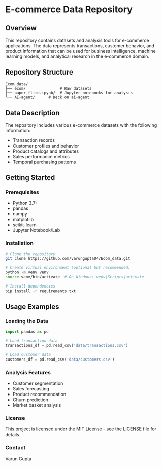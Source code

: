# E-commerce Data Repository

## Overview
This repository contains datasets and analysis tools for e-commerce applications. The data represents transactions, customer behavior, and product information that can be used for business intelligence, machine learning models, and analytical research in the e-commerce domain.

## Repository Structure
```
Ecom_data/
├── ecom/               # Raw datasets
├── paper_flite.ipynb/  # Jupyter notebooks for analysis
└── AI-agent/      # Deck on ai-agent
```

## Data Description
The repository includes various e-commerce datasets with the following information:
* Transaction records
* Customer profiles and behavior
* Product catalogs and attributes
* Sales performance metrics
* Temporal purchasing patterns

## Getting Started

### Prerequisites
- Python 3.7+
- pandas
- numpy
- matplotlib
- scikit-learn
- Jupyter Notebook/Lab

### Installation
```bash
# Clone the repository
git clone https://github.com/varungupta04/Ecom_data.git

# Create virtual environment (optional but recommended)
python -m venv venv
source venv/bin/activate  # On Windows: venv\Scripts\activate

# Install dependencies
pip install -r requirements.txt
```

## Usage Examples

### Loading the Data
```python
import pandas as pd

# Load transaction data
transactions_df = pd.read_csv('data/transactions.csv')

# Load customer data
customers_df = pd.read_csv('data/customers.csv')
```




### Analysis Features
- Customer segmentation
- Sales forecasting
- Product recommendation
- Churn prediction
- Market basket analysis

### License
This project is licensed under the MIT License - see the LICENSE file for details.

### Contact
Varun Gupta 
